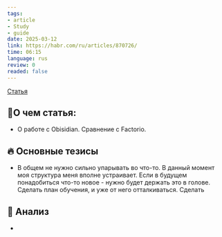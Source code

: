 ```yaml
---
tags: 
- article
- Study
- guide
date: 2025-03-12
link: https://habr.com/ru/articles/870726/
time: 06:15
language: rus
review: 0
readed: false
---
```

[Статья](https://habr.com/ru/articles/870726/)

## 📝О чем статья:   
- О работе с Obisidian. Сравнение с Factorio.

## 🔥 Основные тезисы  
-  В общем не нужно сильно упарывать во что-то. В данный момент моя структура меня вполне устраивает. Если в будущем понадобиться что-то новое - нужно будет держать это в голове. Сделать план обучения, и уже от него отталкиваться. Сделать


## 🔎 Анализ  
-  



